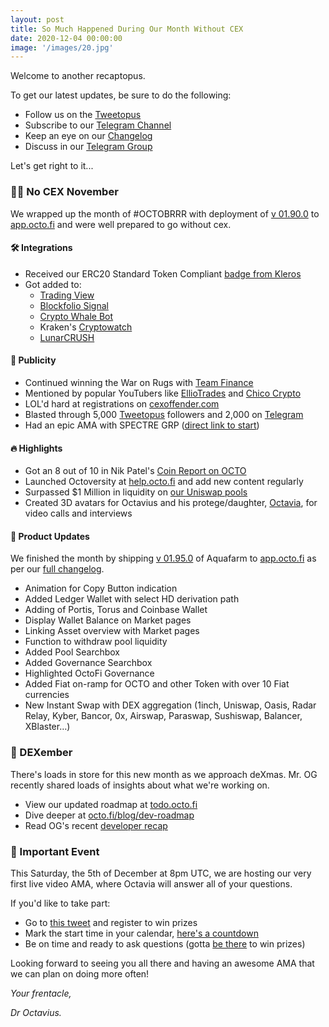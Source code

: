 ```yaml
---
layout: post
title: So Much Happened During Our Month Without CEX
date: 2020-12-04 00:00:00
image: '/images/20.jpg'
---
```


Welcome to another recaptopus. 

To get our latest updates, be sure to do the following:

- Follow us on the [Tweetopus](https://twitter.com/octofinance)
- Subscribe to our [Telegram Channel](https://t.me/OctoFiNews)
- Keep an eye on our [Changelog](https://log.octo.fi)
- Discuss in our [Telegram Group](https:.//t.me/OctoFiCommunity)

Let's get right to it...

### 🙅‍♀️ No CEX November

We wrapped up the month of \#OCTOBRRR with deployment of [v 01.90.0](https://docs.octo.fi/docs/changelog/#01900-october-31-2020) to [app.octo.fi](https://app.octo.fi) and were well prepared to go without cex.

#### 🛠️ Integrations

- Received our ERC20 Standard Token Compliant [badge from Kleros](https://t.me/OctoFiNews/178)
- Got added to: 
	- [Trading View](https://www.tradingview.com/symbols/OCTOUSDC) 
	- [Blockfolio Signal](https://blockfolio.com/coin/OCTO)
	- [Crypto Whale Bot](https://t.me/cryptowhalebot)
	- Kraken's [Cryptowatch](https://cryptowat.ch/charts/UNISWAP-V2:OCTO-USDC)
	- [LunarCRUSH](http://lunarcrush.com/coins/octo/octofi)

#### 📣 Publicity

- Continued winning the War on Rugs with [Team Finance](https://team.finance)
- Mentioned by popular YouTubers like [EllioTrades](https://youtu.be/LECTO5uZ_PE?t=554) and [Chico Crypto](https://youtu.be/0R9Qb0fX0rI?t=698)
- LOL'd hard at registrations on [cexoffender.com](https://cexoffender.com)
- Blasted through 5,000 [Tweetopus](https://twitter.com/octofinance) followers and 2,000 on [Telegram](https://t.me/OctoFiCommunity)
- Had an epic AMA with SPECTRE GRP ([direct link to start](http://t.me/SPECTRE_GRP/194878))

#### 🔥 Highlights

- Got an 8 out of 10 in Nik Patel's [Coin Report on OCTO](https://www.altcointradershandbook.com/coin-report-octofi/)
- Launched Octoversity at [help.octo.fi](https://help.octo.fi) and add new content regularly
- Surpassed $1 Million in liquidity on [our Uniswap pools](https://uni.octo.fi)
- Created 3D avatars for Octavius and his protege/daughter, [Octavia](http://twitter.com/octofinance/status/1333730722914340867), for video calls and interviews

#### 🚀 Product Updates

We finished the month by shipping  [v  01.95.0](https://docs.octo.fi/docs/changelog/#01950-november-29-2020) of Aquafarm to [app.octo.fi](https://app.octo.fi) as per our [full changelog](https://log.octo.fi).

- Animation for Copy Button indication
- Added Ledger Wallet with select HD derivation path
- Adding of Portis, Torus and Coinbase Wallet
- Display Wallet Balance on Market pages
- Linking Asset overview with Market pages
- Function to withdraw pool liquidity
- Added Pool Searchbox
- Added Governance Searchbox
- Highlighted OctoFi Governance
- Added Fiat on-ramp for OCTO and other Token with over 10 Fiat currencies
- New Instant Swap with DEX aggregation (1inch, Uniswap, Oasis, Radar Relay, Kyber, Bancor, 0x, Airswap, Paraswap, Sushiswap, Balancer, XBlaster…)

### 🎄 DEXember

There's loads in store for this new month as we approach deXmas. Mr. OG recently shared loads of insights about what we're working on.

- View our updated roadmap at [todo.octo.fi](https://todo.octo.fi)
- Dive deeper at [octo.fi/blog/dev-roadmap](/blog/dev-roadmap)
- Read OG's recent [developer recap](/blog/dev-recap-nov) 

### 🎉 Important Event

This Saturday, the 5th of December at 8pm UTC, we are hosting our very first live video AMA, where Octavia will answer all of your questions.

If you'd like to take part: 

- Go to [this tweet](http://twitter.com/octofinance/status/1333730722914340867) and register to win prizes
- Mark the start time in your calendar, [here's a countdown](https://coinmarketcap.com/headlines/events/dexember-live-video-ama-octofi/)
- Be on time and ready to ask questions (gotta [be there](https://t.me/OctoFiCommunity) to win prizes)

Looking forward to seeing you all there and having an awesome AMA that we can plan on doing more often!

*Your frentacle,* 

*Dr Octavius.*
